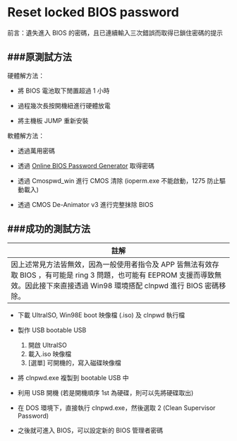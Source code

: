 # Reset locked BIOS password



前言：遺失進入 BIOS 的密碼，且已連續輸入三次錯誤而取得已鎖住密碼的提示

###原測試方法
---

硬體解方法：

* 將 BIOS 電池取下閒置超過 1 小時

* 過程幾次長按開機紐進行硬體放電

* 將主機板 JUMP 重新安裝

軟體解方法：

* 透過萬用密碼

* 透過 [Online BIOS Password Generator](https://bios-pw.org/) 取得密碼

* 透過 Cmospwd_win 進行 CMOS 清除 (ioperm.exe 不能啟動，1275 防止驅動載入)

* 透過 CMOS De-Animator v3 進行完整抹除 BIOS

###成功的測試方法
---

| 註解 |
| -- |
| 因上述常見方法皆無效，因為一般使用者指令及 APP 皆無法有效存取 BIOS ，有可能是 ring 3 問題，也可能有 EEPROM 支援而導致無效。因此接下來直接透過 Win98 環境搭配 clnpwd 進行 BIOS 密碼移除。 |

* 下載 UltraISO, Win98E boot 映像檔 (.iso) 及 clnpwd 執行檔

* 製作 USB bootable USB
  1. 開啟 UltraISO
  2. 載入.iso 映像檔
  3. [選單] 可開機的，寫入磁碟映像檔


* 將 clnpwd.exe 複製到 bootable USB 中

* 利用 USB 開機 (若是開機順序 1st 為硬碟，則可以先將硬碟取出)

* 在 DOS 環境下，直接執行 clnpwd.exe，然後選取 2 (Clean Supervisor Password)

* 之後就可進入 BIOS，可以設定新的 BIOS 管理者密碼
